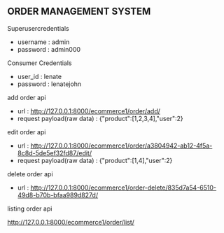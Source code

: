 
## ORDER MANAGEMENT SYSTEM

Superusercredentials
- username : admin
- password : admin000

Consumer Credentials
- user_id : lenate
- password : lenatejohn

add order api

- url : http://127.0.0.1:8000/ecommerce1/order/add/
- request payload(raw data) : {"product":[1,2,3,4],"user":2}

edit order api

- url : http://127.0.0.1:8000/ecommerce1/order/a3804942-ab12-4f5a-8c8d-5de5ef32fd87/edit/
- request payload(raw data) : {"product":[1,4],"user":2}


delete order api

- url : http://127.0.0.1:8000/ecommerce1/order-delete/835d7a54-6510-49d8-b70b-bfaa989d827d/



listing order api

http://127.0.0.1:8000/ecommerce1/order/list/


